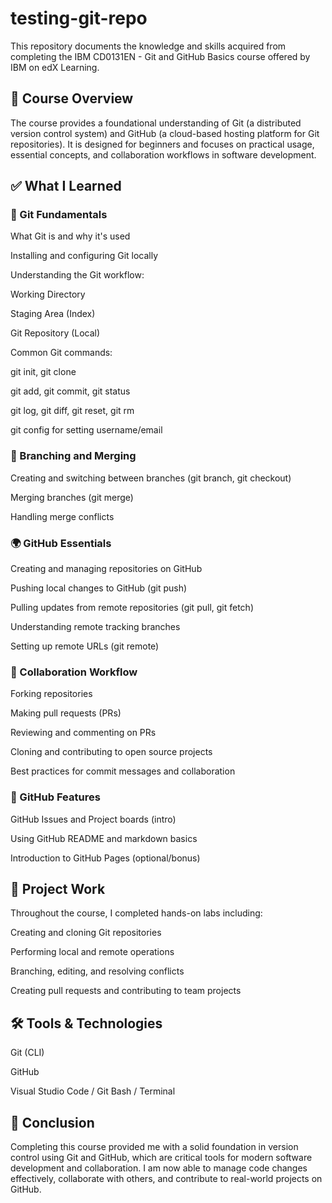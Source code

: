 # testing-git-repo

This repository documents the knowledge and skills acquired from completing the IBM CD0131EN - Git and GitHub Basics course offered by IBM on edX Learning.

## 📘 Course Overview
The course provides a foundational understanding of Git (a distributed version control system) and GitHub (a cloud-based hosting platform for Git repositories). It is designed for beginners and focuses on practical usage, essential concepts, and collaboration workflows in software development.

## ✅ What I Learned
### 🔧 Git Fundamentals
What Git is and why it's used

Installing and configuring Git locally

Understanding the Git workflow:

Working Directory

Staging Area (Index)

Git Repository (Local)

Common Git commands:

git init, git clone

git add, git commit, git status

git log, git diff, git reset, git rm

git config for setting username/email

### 🔁 Branching and Merging
Creating and switching between branches (git branch, git checkout)

Merging branches (git merge)

Handling merge conflicts

### 🌍 GitHub Essentials
Creating and managing repositories on GitHub

Pushing local changes to GitHub (git push)

Pulling updates from remote repositories (git pull, git fetch)

Understanding remote tracking branches

Setting up remote URLs (git remote)

### 👥 Collaboration Workflow
Forking repositories

Making pull requests (PRs)

Reviewing and commenting on PRs

Cloning and contributing to open source projects

Best practices for commit messages and collaboration

### 🔐 GitHub Features
GitHub Issues and Project boards (intro)

Using GitHub README and markdown basics

Introduction to GitHub Pages (optional/bonus)

## 📁 Project Work
Throughout the course, I completed hands-on labs including:

Creating and cloning Git repositories

Performing local and remote operations

Branching, editing, and resolving conflicts

Creating pull requests and contributing to team projects

## 🛠 Tools & Technologies
Git (CLI)

GitHub

Visual Studio Code / Git Bash / Terminal


## 📌 Conclusion
Completing this course provided me with a solid foundation in version control using Git and GitHub, which are critical tools for modern software development and collaboration. I am now able to manage code changes effectively, collaborate with others, and contribute to real-world projects on GitHub.


